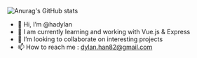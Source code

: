 ![Anurag's GitHub stats](https://github-readme-stats.vercel.app/api?username=hadylan&show_icons=true&theme=tokyonight)

- 👋 Hi, I’m @hadylan
- 🌱 I am currently learning and working with Vue.js & Express
- 💞️ I’m looking to collaborate on interesting projects
- 📫 How to reach me : dylan.han82@gmail.com

<!---
hadylan/hadylan is a ✨ special ✨ repository because its `README.md` (this file) appears on your GitHub profile.
You can click the Preview link to take a look at your changes.
--->
